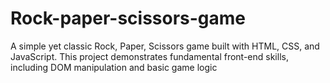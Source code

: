 # Rock-paper-scissors-game
A simple yet classic Rock, Paper, Scissors game built with HTML, CSS, and JavaScript. This project demonstrates fundamental front-end skills, including DOM manipulation and basic game logic
